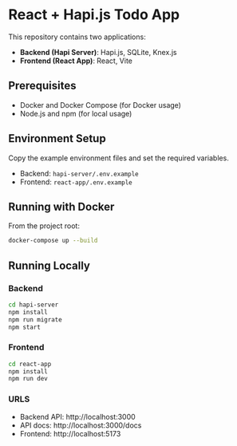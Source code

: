# React +  Hapi.js Todo App

This repository contains two applications:

- **Backend (Hapi Server)**: Hapi.js, SQLite, Knex.js
- **Frontend (React App)**: React, Vite

## Prerequisites
- Docker and Docker Compose (for Docker usage)
- Node.js and npm (for local usage)

## Environment Setup
Copy the example environment files and set the required variables.
- Backend: `hapi-server/.env.example`
- Frontend: `react-app/.env.example` 

## Running with Docker
From the project root:
```bash
docker-compose up --build
```
## Running Locally
### Backend
```bash
cd hapi-server
npm install
npm run migrate
npm start
```

### Frontend
```bash
cd react-app
npm install
npm run dev
```

### URLS

- Backend API: http://localhost:3000
- API docs:   http://localhost:3000/docs
- Frontend:   http://localhost:5173